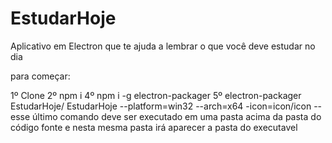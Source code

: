 # EstudarHoje
Aplicativo em Electron que te ajuda a lembrar o que você deve estudar no dia

para começar:

1º Clone
2º npm i
4º npm i -g electron-packager 
5º electron-packager EstudarHoje/ EstudarHoje --platform=win32 --arch=x64 -icon=icon/icon
-- esse último comando deve ser executado em uma pasta acima da pasta do código fonte e nesta mesma pasta irá aparecer a pasta do executavel




